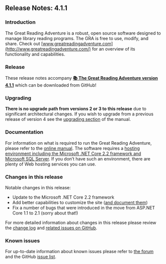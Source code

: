 ## Release Notes: 4.1.1

### Introduction

The Great Reading Adventure is a robust, open source software designed to manage library reading programs. The GRA is free to use, modify, and share. Check out [www.greatreadingadventure.com](http://www.greatreadingadventure.com/) for an overview of its functionality and capabilities.

### Release

These release notes accompany **[:books: The Great Reading Adventure version 4.1.1](https://github.com/MCLD/greatreadingadventure/releases/download/v4.1.1/GreatReadingAdventure-4.1.1.zip)** which can be downloaded from GitHub!

### Upgrading

**There is no upgrade path from versions 2 or 3 to this release** due to significant architectural changes. If you wish to upgrade from a previous release of version 4 see the [upgrading section](http://manual.greatreadingadventure.com/en/v4.1/installation/upgrading/) of the manual.

### Documentation

For information on what is required to run the Great Reading Adventure, please refer to the [online manual](http://manual.greatreadingadventure.com/en/v4.1/). The software requires a [hosting environment including the Microsoft .NET Core 2.2 framework and Microsoft SQL Server](http://manual.greatreadingadventure.com/en/v4.1/installation/system-requirements/). If you don&rsquo;t have such an environment, there are plenty of Web hosting services you can use.

### Changes in this release

Notable changes in this release:

- Update to the Microsoft .NET Core 2.2 framework
- Add better capabilities to customize the site ([and document them](http://manual.greatreadingadventure.com/en/v4.1/setup/site-customizations/))
- Fix a number of bugs that were introduced in the move from ASP.NET Core 1.1 to 2.1 (sorry about that!)

For more detailed information about changes in this release please review the [change log](https://github.com/MCLD/greatreadingadventure/blob/v4.1.1/CHANGELOG.md) and [related issues on GitHub](https://github.com/MCLD/greatreadingadventure/milestone/11?closed=1).

### Known issues

For up-to-date information about known issues please refer to [the forum](http://forum.greatreadingadventure.com/) and the GitHub [issue list](https://github.com/MCLD/greatreadingadventure/issues).
